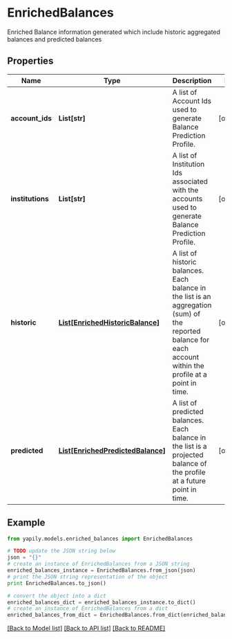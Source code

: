 # EnrichedBalances

Enriched Balance information generated which include historic aggregated balances and predicted balances

## Properties
Name | Type | Description | Notes
------------ | ------------- | ------------- | -------------
**account_ids** | **List[str]** | A list of Account Ids used to generate Balance Prediction Profile. | [optional] 
**institutions** | **List[str]** | A list of Institution Ids associated with the accounts used to generate Balance Prediction Profile. | [optional] 
**historic** | [**List[EnrichedHistoricBalance]**](EnrichedHistoricBalance.md) | A list of historic balances. Each balance in the list is an aggregation (sum) of the reported balance for each account within the profile at a point in time. | [optional] 
**predicted** | [**List[EnrichedPredictedBalance]**](EnrichedPredictedBalance.md) | A list of predicted balances. Each balance in the list is a projected balance of the profile at a future point in time. | [optional] 

## Example

```python
from yapily.models.enriched_balances import EnrichedBalances

# TODO update the JSON string below
json = "{}"
# create an instance of EnrichedBalances from a JSON string
enriched_balances_instance = EnrichedBalances.from_json(json)
# print the JSON string representation of the object
print EnrichedBalances.to_json()

# convert the object into a dict
enriched_balances_dict = enriched_balances_instance.to_dict()
# create an instance of EnrichedBalances from a dict
enriched_balances_from_dict = EnrichedBalances.from_dict(enriched_balances_dict)
```
[[Back to Model list]](../README.md#documentation-for-models) [[Back to API list]](../README.md#documentation-for-api-endpoints) [[Back to README]](../README.md)


